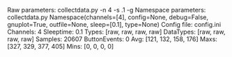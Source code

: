 Raw parameters: collectdata.py -n 4 -s .1 -g
Namespace parameters: collectdata.py Namespace(channels=[4], config=None, debug=False, gnuplot=True, outfile=None, sleep=[0.1], type=None)
Config file: config.ini
Channels: 4
Sleeptime: 0.1
Types: [raw, raw, raw, raw]
DataTypes: [raw, raw, raw, raw]
Samples: 20607
ButtonEvents: 0
Avg: [121, 132, 158, 176]
Maxs: [327, 329, 377, 405]
Mins: [0, 0, 0, 0]
